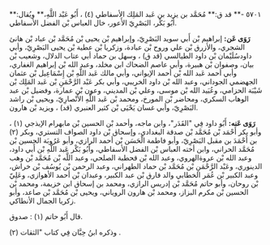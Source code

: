 ٥٧٠١ -** قد ق:** مُحَمَّد بن يزيد بن عَبد المَلِك الأسفاطي (٤) ، أَبُو عَبْد اللَّهِ،** ويُقال:** أَبُو بَكْر، البَصْرِيّ الأَعور، خال العباس بْن الفضل الأسفاطي.

**رَوَى عَن:** إبراهيم بْن أَبي سويد البَصْرِيّ، وإبراهيم بْن يحيى بْن مُحَمَّد بْن عباد بْن هانئ الشجري، والأزرق بْن علي وروح بْن عبادة، وزكريا بْن عطية بْن يحيى البَصْرِيّ، وأبي داودسُلَيْمان بْن داود الطيالسي (قد ق) ، وسهل بن حماد أبي عتاب الدلال، وشعيب بْن بيان، وصفوان بْن هبيرة، وأبي عاصم الضحاك ابن مخلد، وعبد الله بْن إبراهيم الغفاري، وأبي أحمد عَبد الله بْن أحمد الإيواني، وأبي مالك عَبد اللَّهِ بْن إِسْمَاعِيل بْن عثمان الجهضمي الجوداني، وعبد الله بْن داود الخريبي، وأبي بكر عَبْد الرَّحْمَنِ بْن عَبد المَلِك بْن شَيْبَة الحزامي، وعُبَيد الله بْن موسى، وعلي بْن المديني، وعون بْن عمارة، وفضيل بْن عبد الوهاب السكري، ومحاضر بْن المورخ، ومحمد بْن عَبد اللَّهِ الأَنْصارِيّ، ويحيى بْن راشد البَصْرِيّ، وأبي غسان يَحْيَى بْن كثير العنبري (قد) ، ويزيد بْن هارون.

**رَوَى عَنه:** أَبُو داود فِي "القَدَر"، وابن ماجه، وأحمد بْن الحسين بْن مابهرام الإيذجي (١) ، وأبو بكر أَحْمَد بْن مُحَمَّد بْن صدقة البغدادي، وإسحاق بْن داود الصواف التستري، وبكر (٢) بن أَحْمَدَ بن مقبل البَصْرِيّ، وأبو فاطمة الْحَسَن بْن أحمد الرازي، وأبو عَرُوبَة الحسين بْن مُحَمَّد الحراني، وابن أخته العباس بْن الفضل الأسفاطي، وأَبُو بَكْر عَبد اللَّهِ بْن أَبي داود، وعبد الله بْن عروةالهروي، وعبد الله بْن قحطبة الصلحي، وعبد اللَّه بْن مُحَمَّد بْن وهب الدينوري، وعَبْد الرَّحْمَنِ بْن مُحَمَّد بْن حماد الطهراني، وعبد الرحمن بْن يُوسُف بْن خراش، وعبد الكبير بْن عُمَر الخطابي والد فارق بْن عبد الكبير، وعبدان بْن أحمد الأهوازي، وعَلِيّ بْن روحان، وأبو حاتم مُحَمَّد بْن إدريس الرازي، ومحمد بن إسحاق ابن خزيمة، ومحمد بْن الحسين بْن مكرم البزاز، ومحمد بْن هارون الروياني، ويحيى بْن مُحَمَّد بْن صاعد، وأبو زكريا الجمال الأنطاكي.

قال أَبُو حاتم (١) : صدوق.

وذكره ابنُ حِبَّان فِي كتاب "الثقات (٢) .